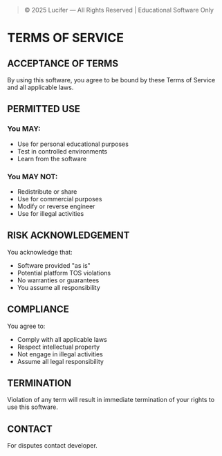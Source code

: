 > © 2025 Lucifer — All Rights Reserved | Educational Software Only

# TERMS OF SERVICE

## ACCEPTANCE OF TERMS
By using this software, you agree to be bound by 
these Terms of Service and all applicable laws.

## PERMITTED USE
### You MAY:
- Use for personal educational purposes  
- Test in controlled environments  
- Learn from the software  

### You MAY NOT:
- Redistribute or share  
- Use for commercial purposes  
- Modify or reverse engineer  
- Use for illegal activities  

## RISK ACKNOWLEDGEMENT
You acknowledge that:  
- Software provided "as is"  
- Potential platform TOS violations  
- No warranties or guarantees  
- You assume all responsibility  

## COMPLIANCE
You agree to:  
- Comply with all applicable laws  
- Respect intellectual property  
- Not engage in illegal activities  
- Assume all legal responsibility  

## TERMINATION
Violation of any term will result in immediate termination
of your rights to use this software.

## CONTACT
For disputes contact developer.
